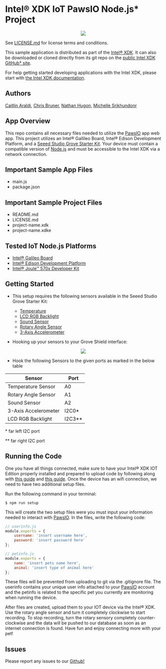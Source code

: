 Intel® XDK IoT PawsIO Node.js\* Project
===========================================

<div align="center">
  <img src="https://s-media-cache-ak0.pinimg.com/564x/06/90/1d/06901d858bc68e61f0b23b123ee0db35.jpg">
</div>

See [LICENSE.md](LICENSE.md) for license terms and conditions.

This sample application is distributed as part of the
[Intel® XDK](http://xdk.intel.com). It can also be downloaded
or cloned directly from its git repo on the
[public Intel XDK GitHub\* site](https://github.com/gomobile).

For help getting started developing applications with the
Intel XDK, please start with
[the Intel XDK documentation](https://software.intel.com/en-us/xdk/docs).

Authors
-------
[Caitlin Araldi](https://github.com/caraldi),
[Chris Bruner](https://github.com/QuantumArchive),
[Nathan Hugon](https://github.com/nthugon),
[Michelle Srikhundonr](https://github.com/michellesri)

App Overview
------------
This repo contains all necessary files needed to utilize the [PawsIO](https://pawsio.herokuapp.com) app web app.
This project utilizes an Intel® Gallileo Board, Intel® Edison Development Platform, and a [Seeed Studio Grove Starter Kit](http://wiki.seeedstudio.com/wiki/Grove_Starter_Kit_Plus_-_IoT_Edition).
Your device must contain a compatible version of [Node.js](http://nodejs.org) and must be accessible to the Intel XDK via a network
connection.

Important Sample App Files
--------------------------
* main.js
* package.json

Important Sample Project Files
------------------------------
* README.md
* LICENSE.md
* project-name.xdk
* project-name.xdke

Tested IoT Node.js Platforms
----------------------------
* [Intel® Galileo Board](http://intel.com/galileo)
* [Intel® Edison Development Platform](http://intel.com/edison)
* [Intel® Joule™ 570x Developer Kit](http://intel.com/joule)

Getting Started
---------------
* This setup requires the following sensors available in the Seeed Studio Grove Starter Kit:
    * [Temperature](https://www.seeedstudio.com/Grove-Temperature-Sensor-p-774.html)
    * [LCD RGB Backlight](https://www.seeedstudio.com/Grove-LCD-RGB-Backlight-p-1643.html)
    * [Sound Sensor](https://www.seeedstudio.com/Grove-Sound-Sensor-p-752.html)
    * [Rotary Angle Sensor](https://www.seeedstudio.com/Grove-Rotary-Angle-Sensor%28P%29-p-1242.html)
    * [3-Axis Accelerometer](https://www.seeedstudio.com/Grove-3-Axis-Digital-Accelerometer(%C2%B11.5g)-p-765.html)

* Hooking up your sensors to your Grove Shield interface:

<div align="center">
    <img src="http://wiki.seeedstudio.com/images/thumb/a/a6/Base_Shield_v2_-1.png/257px-Base_Shield_v2_-1.png">
</div>

* Hook the following Sensors to the given ports as marked in the below table

<center>

| Sensor               |      Port       |
| -------------------- | --------------- |
| Temperature Sensor   | A0              |
| Rotary Angle Sensor  | A1              |
| Sound Sensor         | A2              |
| 3-Axis Accelerometer | I2C0\*          |
| LCD RGB Backlight    | I2C3\*\*        |

</center>

<p> * far left I2C port </p>
<p> ** far right I2C port </p>

Running the Code
----------------
One you have all things connected, make sure to have your Intel® XDK IOT Edition properly installed and prepared
to upload code by following along with [this guide](https://software.intel.com/en-us/getting-started-with-xdk-and-iot) and 
[this guide](https://software.intel.com/en-us/blogs/2015/05/29/grove-starter-kit-with-intel-galileo-gen-2-getting-started-0).
Once the device has an wifi connection, we need to have two additional setup files.

Run the following command in your terminal:

```
$ npm run setup
```

This will create the two setup files were you must input your information needed to interact with [PawsIO](https://pawsio.herokuapp.com).
In the files, write the following code:

```javascript
// userinfo.js
module.exports = {
    username: 'insert username here',
    password: 'insert password here'
};
```

```javascript
// petinfo.js
module.exports = {
    name: 'insert pets name here',
    animal: 'insert type of animal here'
};
```
These files will be prevented from uploading to git via the .gitignore file. The userinfo contains your unique user info attached
to your [PawsIO](https://pawsio.herokuapp.com) account and the petinfo is related to the specific pet you currently are monitoring when running the device.

After files are created, upload them to your IOT device via the Intel® XDK. Use the rotary angle sensor and turn it completely clockwise to start recording.
To stop recording, turn the rotary sensory completely counter-clockwise and the data will be pushed to our database as soon as an internet connection is found.
Have fun and enjoy connecting more with your pet!

Issues
------
Please report any issues to our [Github!](https://github.com/pawsio/pawsio-iot/issues)
